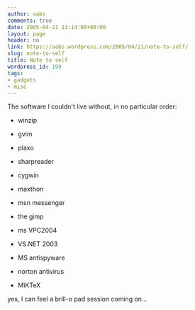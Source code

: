 ```yaml
---
author: aabs
comments: true
date: 2005-04-21 13:14:00+00:00
layout: page
header: no
link: https://aabs.wordpress.com/2005/04/21/note-to-self/
slug: note-to-self
title: Note to self
wordpress_id: 199
tags:
- gadgets
- misc
---
```


The software I couldn't live without, in no particular order:



	
  * winzip

	
  * gvim

	
  * plaxo

	
  * sharpreader

	
  * cygwin

	
  * maxthon

	
  * msn messenger

	
  * the gimp

	
  * ms VPC2004

	
  * VS.NET 2003

	
  * MS antispyware

	
  * norton antivirus

	
  * MiKTeX


yes, I can feel a brill-o pad session coming on...
